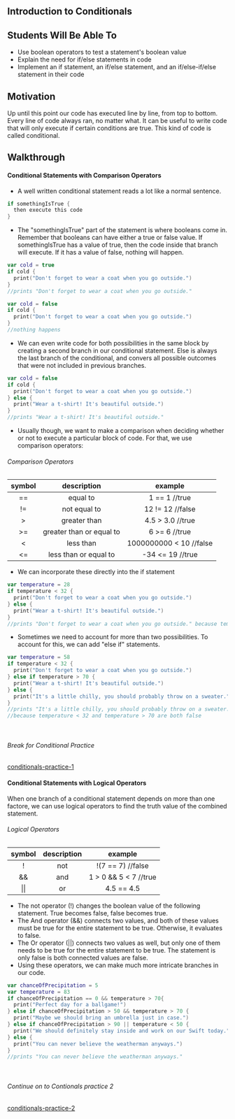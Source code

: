 ## Introduction to Conditionals

## Students Will Be Able To
- Use boolean operators to test a statement's boolean value
- Explain the need for if/else statements in code
- Implement an if statement, an if/else statement, and an if/else-if/else statement in their code

## Motivation
Up until this point our code has executed line by line, from top to bottom. Every line of code always ran, no matter what. It can be useful to write code that will only execute if certain conditions are true. This kind of code is called conditional.

## Walkthrough
#### Conditional Statements with Comparison Operators
- A well written conditional statement reads a lot like a normal sentence.
```Swift
if somethingIsTrue {
  then execute this code
}
```

- The "somethingIsTrue" part of the statement is where booleans come in. Remember that booleans can have either a true or false value. If somethingIsTrue has a value of true, then the code inside that branch will execute. If it has a value of false, nothing will happen.
```Swift
var cold = true
if cold {
  print("Don't forget to wear a coat when you go outside.")
}
//prints "Don't forget to wear a coat when you go outside."
```

```Swift
var cold = false
if cold {
  print("Don't forget to wear a coat when you go outside.")
}
//nothing happens
```

- We can even write code for both possibilities in the same block by creating a second branch in our conditional statement. Else is always the last branch of the conditional, and convers all possible outcomes that were not included in previous branches.
```Swift
var cold = false
if cold {
  print("Don't forget to wear a coat when you go outside.")
} else {
  print("Wear a t-shirt! It's beautiful outside.")
}
//prints "Wear a t-shirt! It's beautiful outside."
```

- Usually though, we want to make a comparison when deciding whether or not to execute a particular block of code. For that, we use comparison operators:

###### Comparison Operators
symbol|description|example
:------: | :------: | :-----:
==|equal to|1 == 1   //true
!=|not equal to|12 != 12   //false
>|greater than|4.5 > 3.0   //true
>=|greater than or equal to|6 >= 6   //true
<|less than|1000000000 < 10   //false
<=|less than or equal to|-34 <= 19   //true
- We can incorporate these directly into the if statement
```Swift
var temperature = 28
if temperature < 32 {
  print("Don't forget to wear a coat when you go outside.")
} else {
  print("Wear a t-shirt! It's beautiful outside.")
}
//prints "Don't forget to wear a coat when you go outside." because temperature < 32 is true
```

- Sometimes we need to account for more than two possibilities. To account for this, we can add "else if" statements.
```Swift
var temperature = 58
if temperature < 32 {
  print("Don't forget to wear a coat when you go outside.")
} else if temperature > 70 {
  print("Wear a t-shirt! It's beautiful outside.")
} else {
  print("It's a little chilly, you should probably throw on a sweater.")
}
//prints "It's a little chilly, you should probably throw on a sweater." 
//because temperature < 32 and temperature > 70 are both false
```
<br>

###### Break for Conditional Practice

[conditionals-practice-1](https://github.com/upperlinecode/intro-to-swift/tree/master/day-1/ConditionalsPractice1.playground)
<br>
#### Conditional Statements with Logical Operators
When one branch of a conditional statement depends on more than one factore, we can use logical operators to find the truth value of the combined statement.
###### Logical Operators
symbol|description|example
:------: | :------: | :-----:
!|not|!(7 == 7)   //false
&&|and|1 > 0 && 5 < 7   //true
\|\||or|4.5 == 4.5 || 5.6 == 4.3   //true
- The not operator (!) changes the boolean value of the following statement. True becomes false, false becomes true.
- The And operator (&&) connects two values, and both of these values must be true for the entire statement to be true. Otherwise, it evaluates to false. 
- The Or operator (||) connects two values as well, but only one of them needs to be true for the entire statement to be true. The statement is only false is both connected values are false.
- Using these operators, we can make much more intricate branches in our code.
```Swift
var chanceOfPrecipitation = 5
var temperature = 83
if chanceOfPrecipitation == 0 && temperature > 70{
  print("Perfect day for a ballgame!")
} else if chanceOfPrecipitation > 50 && temperature > 70 {
  print("Maybe we should bring an umbrella just in case.")
} else if chanceOfPrecipitation > 90 || temperature < 50 {
  print("We should definitely stay inside and work on our Swift today.")
} else {
  print("You can never believe the weatherman anyways.")
}
//prints "You can never believe the weatherman anyways."
```
<br> 

###### Continue on to Contionals practice 2

[conditionals-practice-2](https://github.com/upperlinecode/intro-to-swift/tree/master/day-1/ConditionalsPractice2.playground)
